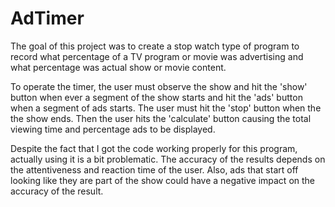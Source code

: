 # AdTimer

The goal of this project was to create a stop watch type of program to record what percentage of a TV program or movie was advertising and what percentage was actual show or movie content.

To operate the timer, the user must observe the show and hit the 'show' button when ever a segment of the show starts and hit the 'ads' button when a segment of ads starts.  The user must hit the 'stop' button when the the show ends.  Then the user hits the 'calculate' button causing the total viewing time and percentage ads to be displayed.

Despite the fact that I got the code working properly for this program, actually using it is a bit problematic.  The accuracy of the results depends on the attentiveness and reaction time of the user.  Also, ads that start off looking like they are part of the show could have a negative impact on the accuracy of the result.
